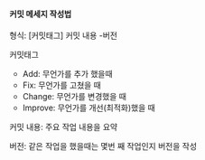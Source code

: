<h4 data-ke-size="size20"><b>커밋 메세지 작성법</b></h4>
<p data-ke-size="size16">형식: [커밋태그] 커밋 내용 -버전</p>
<p data-ke-size="size16">커밋태그</p>
<ul style="list-style-type: circle;" data-ke-list-type="circle">
<li>Add: 무언가를 추가 했을때</li>
<li>Fix: 무언가를 고쳤을 때</li>
<li>Change: 무언가를 변경했을 때</li>
<li>Improve: 무언가를 개선(최적화)했을 때</li>
</ul>
<p data-ke-size="size16">커밋 내용: 주요 작업 내용을 요약</p>
<p data-ke-size="size16">버전: 같은 작업을 했을때는 몇번 째 작업인지 버전을 작성</p>
